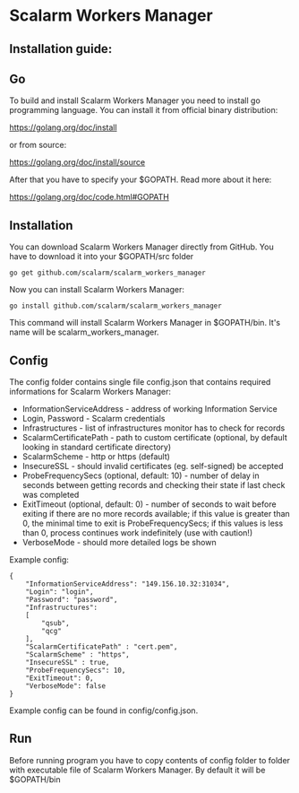 Scalarm Workers Manager
============ 

Installation guide: 
---------------------- 
Go 
-- 
To build and install Scalarm Workers Manager you need to install go programming language. 
You can install it from official binary distribution: 

https://golang.org/doc/install

or from source: 

https://golang.org/doc/install/source 

After that you have to specify your $GOPATH. Read more about it here: 

https://golang.org/doc/code.html#GOPATH 

Installation 
-------------- 
You can download Scalarm Workers Manager directly from GitHub. You have to download it into your $GOPATH/src folder 
``` 
go get github.com/scalarm/scalarm_workers_manager
``` 
Now you can install Scalarm Workers Manager: 
```` 
go install github.com/scalarm/scalarm_workers_manager
```` 
This command will install Scalarm Workers Manager in $GOPATH/bin. It's name will be scalarm_workers_manager.

Config 
-------- 
The config folder contains single file config.json that contains required informations for Scalarm Workers Manager:

* InformationServiceAddress - address of working Information Service
* Login, Password - Scalarm credentials
* Infrastructures - list of infrastructures monitor has to check for records
* ScalarmCertificatePath - path to custom certificate (optional, by default looking in standard certificate directory)
* ScalarmScheme - http or https (default)
* InsecureSSL - should invalid certificates (eg. self-signed) be accepted
* ProbeFrequencySecs (optional, default: 10) - number of delay in seconds between getting records and checking their state if last check was completed
* ExitTimeout (optional, default: 0) - number of seconds to wait before exiting if there are no more records available; if this value is greater than 0, the minimal time to exit is ProbeFrequencySecs; if this values is less than 0, process continues work indefinitely (use with caution!)
* VerboseMode - should more detailed logs be shown

Example config:

```
{
	"InformationServiceAddress": "149.156.10.32:31034",
	"Login": "login",
	"Password": "password",
	"Infrastructures": 
	[
		"qsub",
		"qcg"
	],
	"ScalarmCertificatePath" : "cert.pem",
	"ScalarmScheme" : "https",
	"InsecureSSL" : true,
	"ProbeFrequencySecs": 10,
	"ExitTimeout": 0,
	"VerboseMode": false
}
```
Example config can be found in config/config.json.

Run 
---- 
Before running program you have to copy contents of config folder to folder with executable file of Scalarm Workers Manager. By default it will be $GOPATH/bin 

